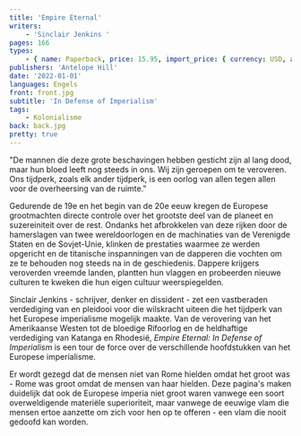 ```yaml
---
title: 'Empire Eternal'
writers:
    - 'Sinclair Jenkins '
pages: 166
types:
    - { name: Paperback, price: 15.95, import_price: { currency: USD, amount: 14.31 }, isbn: 978-1-956887-36-5 }
publishers: 'Antelope Hill'
date: '2022-01-01'
languages: Engels
front: front.jpg
subtitle: 'In Defense of Imperialism'
tags:
    - Kolonialisme
back: back.jpg
pretty: true
---
```


"De mannen die deze grote beschavingen hebben gesticht zijn al lang dood, maar hun bloed leeft nog steeds in ons. Wij zijn geroepen om te veroveren. Ons tijdperk, zoals elk ander tijdperk, is een oorlog van allen tegen allen voor de overheersing van de ruimte."

Gedurende de 19e en het begin van de 20e eeuw kregen de Europese grootmachten directe controle over het grootste deel van de planeet en suzereiniteit over de rest. Ondanks het afbrokkelen van deze rijken door de hamerslagen van twee wereldoorlogen en de machinaties van de Verenigde Staten en de Sovjet-Unie, klinken de prestaties waarmee ze werden opgericht en de titanische inspanningen van de dapperen die vochten om ze te behouden nog steeds na in de geschiedenis. Dappere krijgers veroverden vreemde landen, plantten hun vlaggen en probeerden nieuwe culturen te kweken die hun eigen cultuur weerspiegelden.

Sinclair Jenkins - schrijver, denker en dissident - zet een vastberaden verdediging van en pleidooi voor die wilskracht uiteen die het tijdperk van het Europese imperialisme mogelijk maakte. Van de verovering van het Amerikaanse Westen tot de bloedige Rifoorlog en de heldhaftige verdediging van Katanga en Rhodesië, *Empire Eternal: In Defense of Imperialism* is een tour de force over de verschillende hoofdstukken van het Europese imperialisme.

Er wordt gezegd dat de mensen niet van Rome hielden omdat het groot was - Rome was groot omdat de mensen van haar hielden. Deze pagina's maken duidelijk dat ook de Europese imperia niet groot waren vanwege een soort overweldigende materiële superioriteit, maar vanwege de eeuwige vlam die mensen ertoe aanzette om zich voor hen op te offeren - een vlam die nooit gedoofd kan worden.
